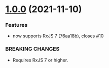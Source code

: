 # [1.0.0](https://github.com/benlesh/rxjs-for-await/compare/0.0.2...1.0.0) (2021-11-10)


### Features

* now supports RxJS 7 ([76aa18b](https://github.com/benlesh/rxjs-for-await/commit/76aa18b1032a1fde06e41165afd1bb32c331356f)), closes [#10](https://github.com/benlesh/rxjs-for-await/issues/10)


### BREAKING CHANGES

* Requires RxJS 7 or higher.



